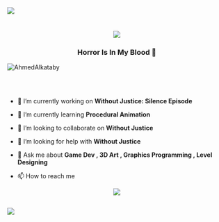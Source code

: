 <img src="https://user-images.githubusercontent.com/73097560/115834477-dbab4500-a447-11eb-908a-139a6edaec5c.gif">

<h1 align="center">
  <img src="https://readme-typing-svg.herokuapp.com?font=Righteous&size=36&color=C00000&center=true&vCenter=true&width=500&height=100&duration=4000&lines=Hi+There!+👋;I'm+Ahmed!" />
</h1>

<h3 align="center">Horror Is In My Blood 🎃</h3>

<p align="left"> 
  <img src="https://komarev.com/ghpvc/?username=AhmedAlkataby&label=Profile%20views&color=C00000&style=for-the-badge" alt="AhmedAlkataby" /> 
</p>

##
<br/>

- 🔭 I’m currently working on **Without Justice: Silence Episode**

- 🌱 I’m currently learning **Procedural Animation**

- 👯 I’m looking to collaborate on **Without Justice**

- 🤝 I’m looking for help with **Without Justice**

- 💬 Ask me about **Game Dev , 3D Art , Graphics Programming , Level Designing**

- 📫 How to reach me

<div align="center">
  <a href="https://www.linkedin.com/in/ahmed-al-kataby" target="_blank">
    <img src="https://img.shields.io/badge/LinkedIn-0077B5?style=for-the-badge&logo=linkedin&logoColor=white" target="_blank" />
  </a>
</div>

##
<img src="https://user-images.githubusercontent.com/73097560/115834477-dbab4500-a447-11eb-908a-139a6edaec5c.gif">

<!---
AhmedAlkataby/AhmedAlkataby is a ✨ special ✨ repository because its `README.md` (this file) appears on your GitHub profile.
You can click the Preview link to take a look at your changes.
--->

